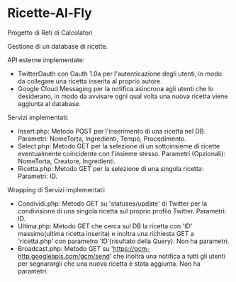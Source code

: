 # Ricette-Al-Fly
Progetto di Reti di Calcolatori

Gestione di un database di ricette.

API esterne implementate:
  - TwitterOauth con Oauth 1.0a per l'autenticazione degli utenti, in modo da collegare una ricetta inserita al proprio autore.
  - Google Cloud Messaging per la notifica asincrona agli utenti che lo desiderano, in modo da avvisare ogni qual volta una nuova ricetta viene aggiunta al database.

Servizi implementati:
  - Insert.php: Metodo POST per l'inserimento di una ricetta nel DB. Parametri: NomeTorta, Ingredienti, Tempo, Procedimento.
  - Select.php: Metodo GET per la selezione di un sottoinsieme di ricette eventualmente coincidente con l'insieme stesso. Parametri (Opzionali): NomeTorta, Creatore, Ingredienti.
  - Ricetta.php: Metodo GET per la selezione di una singola ricetta: Parametri: ID.

Wrapping di Servizi implementati:
  - Condividi.php: Metodo GET su 'statuses/update' di Twitter per la condivisione di una singola ricetta sul proprio profilo Twitter. Parametri: ID. 
  - Ultima.php: Metodo GET che cerca sul DB la ricetta con 'ID' massimo(ultima ricetta inserita) e inoltra una richiesta GET a 'ricetta.php' con parametro 'ID'(risultato della Query). Non ha parametri.
  - Broadcast.php: Metodo GET su 'https://gcm-http.googleapis.com/gcm/send' che inoltra una notifica a tutti gli utenti per segnarargli che una nuova ricetta è stata aggiunta. Non ha parametri.
